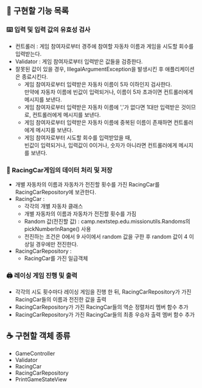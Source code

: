 ## ︎📝 구현할 기능 목록
### ⌨️ 입력 및 입력 값의 유효성 검사
* 컨트롤러 : 게임 참여자로부터 경주에 참여할 자동차 이름과 게임을 시도할 회수를 입력받는다.
* Validator : 게임 참여자로부터 입력받은 값들을 검증한다.
* 잘못된 값이 있을 경우, IllegalArgumentException을 발생시킨 후 애플리케이션은 종료시킨다. 
  * 게임 참여자로부터 입력받은 자동차 이름이 5자 이하인지 검사한다.  
    만약에 자동차 이름에 빈값이 입력되거나, 이름이 5자 초과이면 컨트롤러에게 메시지를 보낸다.
  * 게임 참여자로부터 입력받은 자동차 이름에 ','가 없다면 1대만 입력받은 것이므로, 컨트롤러에게 메시지를 보낸다.
  * 게임 참여자로부터 입력받은 자동차 이름에 중복된 이름이 존재하면 컨트롤러에게 메시지를 보낸다.
  * 게임 참여자로부터 시도할 회수를 입력받았을 때,  
    빈값이 입력되거나, 입력값이 0이거나, 숫자가 아니라면 컨트롤러에게 메시지를 보낸다.

### 🧮 RacingCar게임의 데이터 처리 및 저장
* 개별 자동차의 이름과 자동차가 전진할 횟수를 가진 RacingCar를 RacingCarRepository에 보관한다.
* RacingCar :
  * 각각의 개별 자동차 클래스
  * 개별 자동차의 이름과 자동차가 전진할 횟수를 가짐
  * Random 값(전진할 값) : camp.nextstep.edu.missionutils.Randoms의 pickNumberInRange() 사용
  * 전진하는 조건은 0에서 9 사이에서 random 값을 구한 후 random 값이 4 이상일 경우에만 전진한다.
* RacingCarRepository :
  * RacingCar를 가진 일급객체

### 🖨 레이싱 게임 진행 및 출력
* 각각의 시도 횟수마다 레이싱 게임을 진행 한 뒤, RacingCarRepository가 가진 RacingCar들의 이름과 전진한 값을 출력
* RacingCarRepository가 가진 RacingCar들의 역순 정렬처리 멤버 함수 추가
* RacingCarRepository가 가진 RacingCar들의 최종 우승자 출력 멤버 함수 추가


## ☕️ 구현할 객체 종류
* GameController
* Validator
* RacingCar
* RacingCarRepository
* PrintGameStateView